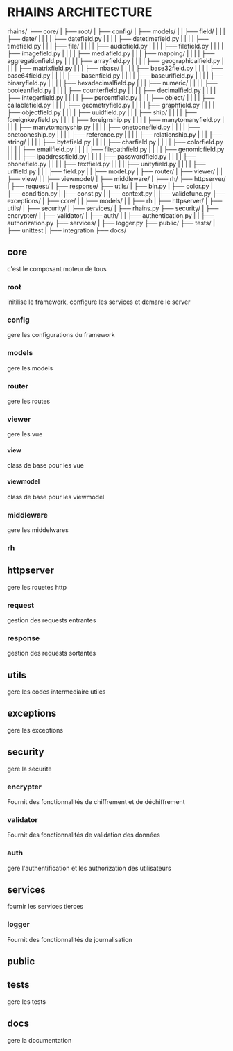 # RHAINS ARCHITECTURE

rhains/
├── core/
|   ├── root/
|   ├── config/
|   ├── models/
|   |   ├── field/
|   |   |   ├── date/
|   |   |   |   ├── datefield.py
|   |   |   |   ├── datetimefield.py
|   |   |   |   ├── timefield.py
|   |   |   ├── file/
|   |   |   |   ├── audiofield.py
|   |   |   |   ├── filefield.py
|   |   |   |   ├── imagefield.py
|   |   |   |   ├── mediafield.py
|   |   |   ├── mapping/
|   |   |   |   ├── aggregationfield.py
|   |   |   |   ├── arrayfield.py
|   |   |   |   ├── geographicalfield.py
|   |   |   |   ├── matrixfield.py
|   |   |   ├── nbase/
|   |   |   |   ├── base32field.py
|   |   |   |   ├── base64field.py
|   |   |   |   ├── basenfield.py
|   |   |   |   ├── baseurlfield.py
|   |   |   |   ├── binaryfield.py
|   |   |   |   ├── hexadecimalfield.py
|   |   |   ├── numeric/
|   |   |   |   ├── booleanfield.py
|   |   |   |   ├── counterfield.py
|   |   |   |   ├── decimalfield.py
|   |   |   |   ├── integerfield.py
|   |   |   |   ├── percentfield.py
|   |   |   ├── object/
|   |   |   |   ├── callablefield.py
|   |   |   |   ├── geometryfield.py
|   |   |   |   ├── graphfield.py
|   |   |   |   ├── objectfield.py
|   |   |   |   ├── uuidfield.py
|   |   |   ├── ship/
|   |   |   |   ├── foreignkeyfield.py
|   |   |   |   ├── foreignship.py
|   |   |   |   ├── manytomanyfield.py
|   |   |   |   ├── manytomanyship.py
|   |   |   |   ├── onetoonefield.py
|   |   |   |   ├── onetooneship.py
|   |   |   |   ├── reference.py
|   |   |   |   ├── relationship.py
|   |   |   ├── string/
|   |   |   |   ├── bytefield.py
|   |   |   |   ├── charfield.py
|   |   |   |   ├── colorfield.py
|   |   |   |   ├── emailfield.py
|   |   |   |   ├── filepathfield.py
|   |   |   |   ├── genomicfield.py
|   |   |   |   ├── ipaddressfield.py
|   |   |   |   ├── passwordfield.py
|   |   |   |   ├── phonefield.py
|   |   |   |   ├── textfield.py
|   |   |   |   ├── unityfield.py
|   |   |   |   ├── urlfield.py
|   |   |   ├── field.py
|   |   ├── model.py
|   ├── router/
|   ├── viewer/
|   |   ├── view/
|   |   ├── viewmodel/
|   ├── middleware/
|   ├── rh/
├── httpserver/
|   ├── request/
|   ├── response/
├── utils/
|   ├── bin.py
|   ├── color.py
|   ├── condition.py
|   ├── const.py
|   ├── context.py
|   ├── validefunc.py
├── exceptions/
|   ├── core/
|   |   ├── models/
|   |   ├── rh
|   ├── httpserver/
|   ├── utils/
|   ├── security/
|   ├── services/
|   ├── rhains.py
├── security/
|   ├── encrypter/
|   ├── validator/
|   ├── auth/
|   |   ├── authentication.py
|   |   ├── authorization.py
├── services/
|   ├── logger.py
├── public/
├── tests/
|   ├── unittest
|   ├── integration
├── docs/

## core

c'est le composant moteur de tous

### root

initilise le framework, configure les services et demare le server

### config

gere les configurations du framework

### models

gere les models

### router

gere les routes

### viewer

gere les vue

#### view

class de base pour les vue

#### viewmodel

class de base pour les viewmodel

### middleware

gere les middelwares

### rh

## httpserver

gere les rquetes http

### request

gestion des requests entrantes

### response

gestion des requests sortantes

## utils

gere les codes intermediaire utiles

## exceptions

gere les exceptions

## security

gere la securite

### encrypter

Fournit des fonctionnalités de chiffrement et de déchiffrement

### validator

 Fournit des fonctionnalités de validation des données

### auth

gere l'authentification et les authorization des utilisateurs

## services

fournir les services tierces

### logger

Fournit des fonctionnalités de journalisation

## public

## tests

gere les tests

## docs

gere la documentation
